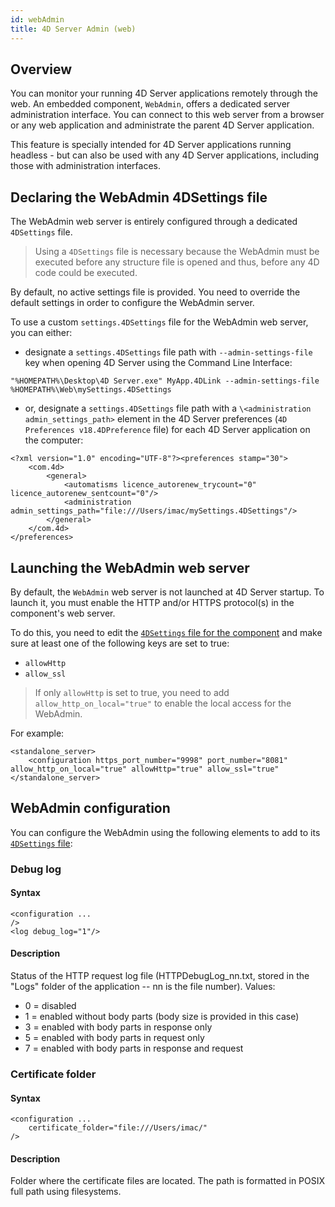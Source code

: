 ```yaml
---
id: webAdmin
title: 4D Server Admin (web)
---
```


## Overview

You can monitor your running 4D Server applications remotely through the web. An embedded component, `WebAdmin`, offers a dedicated server administration interface. You can connect to this web server from a browser or any web application and administrate the parent 4D Server application. 

This feature is specially intended for 4D Server applications running headless - but can also be used with any 4D Server applications, including those with administration interfaces.



## Declaring the WebAdmin 4DSettings file

The WebAdmin web server is entirely configured through a dedicated `4DSettings` file. 

> Using a `4DSettings` file is necessary because the WebAdmin must be executed before any structure file is opened and thus, before any 4D code could be executed. 

By default, no active settings file is provided. You need to override the default settings in order to configure the WebAdmin server.

To use a custom `settings.4DSettings` file for the WebAdmin web server, you can either:

- designate a `settings.4DSettings` file path with `--admin-settings-file` key when opening 4D Server using the Command Line Interface:

```
"%HOMEPATH%\Desktop\4D Server.exe" MyApp.4DLink --admin-settings-file %HOMEPATH%\Web\mySettings.4DSettings
```

- or,  designate a `settings.4DSettings` file path with a `\<administration admin_settings_path>` element in the 4D Server preferences (`4D Preferences v18.4DPreference` file) for each 4D Server application on the computer:

```
<?xml version="1.0" encoding="UTF-8"?><preferences stamp="30">
	<com.4d>
		<general>
			<automatisms licence_autorenew_trycount="0" licence_autorenew_sentcount="0"/>  
			<administration admin_settings_path="file:///Users/imac/mySettings.4DSettings"/>
		</general>
	</com.4d>
</preferences>
```


## Launching the WebAdmin web server

By default, the `WebAdmin` web server is not launched at 4D Server startup. To launch it, you must enable the HTTP and/or HTTPS protocol(s) in the component's web server. 

To do this, you need to edit the [`4DSettings` file for the component](#declaring-the-webadmin-4dsettings-file) and make sure at least one of the following keys are set to true:

- `allowHttp`
- `allow_ssl`

> If only `allowHttp` is set to true, you need to add `allow_http_on_local="true"` to enable the local access for the WebAdmin.

For example:

```
<standalone_server>
	<configuration https_port_number="9998" port_number="8081" allow_http_on_local="true" allowHttp="true" allow_ssl="true" 
</standalone_server>
```

## WebAdmin configuration

You can configure the WebAdmin using the following elements to add to its [`4DSettings` file](#declaring-the-webadmin-4dsettings-file):

### Debug log

#### Syntax

```
<configuration ... 
/>
<log debug_log="1"/> 
```

#### Description

Status of the HTTP request log file (HTTPDebugLog_nn.txt, stored in the "Logs" folder of the application -- nn is the file number). Values:

- 0 = disabled
- 1 = enabled without body parts (body size is provided in this case)
- 3 = enabled with body parts in response only
- 5 = enabled with body parts in request only
- 7 = enabled with body parts in response and request


### Certificate folder

#### Syntax

```
<configuration ... 
	certificate_folder="file:///Users/imac/" 
/>
```

#### Description 

Folder where the certificate files are located. The path is formatted in POSIX full path using filesystems.
